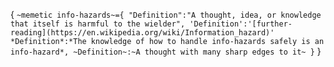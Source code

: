 {
`
~memetic info-hazards~={
    "Definition":"A thought, idea, or knowledge that itself is harmful to the wielder",
    'Definition':'[further-reading](https://en.wikipedia.org/wiki/Information_hazard)'
    *Definition*:*The knowledge of how to handle info-hazards safely is an info-hazard*,
    ~Definition~:~A thought with many sharp edges to it~
}
`
}